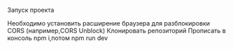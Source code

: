 Запуск проекта


Необходимо установить расширение браузера для разблокировки CORS (например,CORS Unblock)
Клонировать репозиторий 
Прописать в консоль npm i,потом npm run dev
